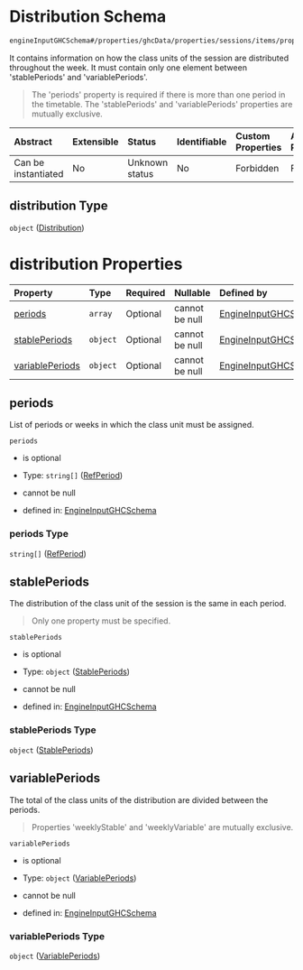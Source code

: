 # Distribution Schema

```txt
engineInputGHCSchema#/properties/ghcData/properties/sessions/items/properties/distribution
```

It contains information on how the class units of the session are distributed throughout the week. It must contain only one element between 'stablePeriods' and 'variablePeriods'.

> The 'periods' property is required if there is more than one period in the timetable. The 'stablePeriods' and 'variablePeriods' properties are mutually exclusive.

| Abstract            | Extensible | Status         | Identifiable | Custom Properties | Additional Properties | Access Restrictions | Defined In                                                        |
| :------------------ | :--------- | :------------- | :----------- | :---------------- | :-------------------- | :------------------ | :---------------------------------------------------------------- |
| Can be instantiated | No         | Unknown status | No           | Forbidden         | Forbidden             | none                | [ghc.schema.json*](../out/ghc.schema.json "open original schema") |

## distribution Type

`object` ([Distribution](ghc-properties-ghcdata-properties-sessions-session-properties-distribution.md))

# distribution Properties

| Property                            | Type     | Required | Nullable       | Defined by                                                                                                                                                                                                                                               |
| :---------------------------------- | :------- | :------- | :------------- | :------------------------------------------------------------------------------------------------------------------------------------------------------------------------------------------------------------------------------------------------------- |
| [periods](#periods)                 | `array`  | Optional | cannot be null | [EngineInputGHCSchema](ghc-properties-ghcdata-properties-sessions-session-properties-distribution-properties-refperiods.md "engineInputGHCSchema#/properties/ghcData/properties/sessions/items/properties/distribution/properties/periods")              |
| [stablePeriods](#stableperiods)     | `object` | Optional | cannot be null | [EngineInputGHCSchema](ghc-properties-ghcdata-properties-sessions-session-properties-distribution-properties-stableperiods.md "engineInputGHCSchema#/properties/ghcData/properties/sessions/items/properties/distribution/properties/stablePeriods")     |
| [variablePeriods](#variableperiods) | `object` | Optional | cannot be null | [EngineInputGHCSchema](ghc-properties-ghcdata-properties-sessions-session-properties-distribution-properties-variableperiods.md "engineInputGHCSchema#/properties/ghcData/properties/sessions/items/properties/distribution/properties/variablePeriods") |

## periods

List of periods or weeks in which the class unit must be assigned.

`periods`

*   is optional

*   Type: `string[]` ([RefPeriod](ghc-properties-ghcdata-properties-sessions-session-properties-distribution-properties-refperiods-refperiod.md))

*   cannot be null

*   defined in: [EngineInputGHCSchema](ghc-properties-ghcdata-properties-sessions-session-properties-distribution-properties-refperiods.md "engineInputGHCSchema#/properties/ghcData/properties/sessions/items/properties/distribution/properties/periods")

### periods Type

`string[]` ([RefPeriod](ghc-properties-ghcdata-properties-sessions-session-properties-distribution-properties-refperiods-refperiod.md))

## stablePeriods

The distribution of the class unit of the session is the same in each period.

> Only one property must be specified.

`stablePeriods`

*   is optional

*   Type: `object` ([StablePeriods](ghc-properties-ghcdata-properties-sessions-session-properties-distribution-properties-stableperiods.md))

*   cannot be null

*   defined in: [EngineInputGHCSchema](ghc-properties-ghcdata-properties-sessions-session-properties-distribution-properties-stableperiods.md "engineInputGHCSchema#/properties/ghcData/properties/sessions/items/properties/distribution/properties/stablePeriods")

### stablePeriods Type

`object` ([StablePeriods](ghc-properties-ghcdata-properties-sessions-session-properties-distribution-properties-stableperiods.md))

## variablePeriods

The total of the class units of the distribution are divided between the periods.

> Properties 'weeklyStable' and 'weeklyVariable' are mutually exclusive.

`variablePeriods`

*   is optional

*   Type: `object` ([VariablePeriods](ghc-properties-ghcdata-properties-sessions-session-properties-distribution-properties-variableperiods.md))

*   cannot be null

*   defined in: [EngineInputGHCSchema](ghc-properties-ghcdata-properties-sessions-session-properties-distribution-properties-variableperiods.md "engineInputGHCSchema#/properties/ghcData/properties/sessions/items/properties/distribution/properties/variablePeriods")

### variablePeriods Type

`object` ([VariablePeriods](ghc-properties-ghcdata-properties-sessions-session-properties-distribution-properties-variableperiods.md))
